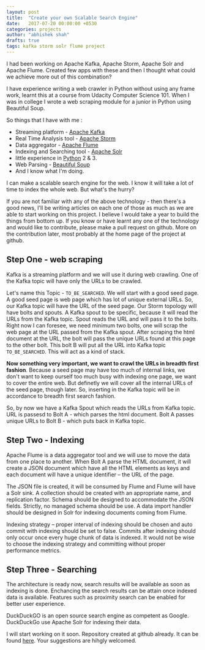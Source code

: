 ```yaml
---
layout: post
title:  "Create your own Scalable Search Engine"
date:   2017-07-20 00:00:00 +0530
categories: projects
author: "abhishek shah"
drafts: true
tags: kafka storm solr flume project
---
```



I had been working on Apache Kafka, Apache Storm, Apache Solr and Apache Flume. Created few apps with these and then I thought what could we achieve more out of this combination?

I have experience writing a web crawler in Python without using any frame work, learnt this at a course from Udacity Computer Science 101. When I was in college I wrote a web scraping module for a junior in Python using Beautiful Soup.

So things that I have with me :

* Streaming platform - [Apache Kafka](https://kafka.apache.org/http://storm.apache.org/)
* Real Time Analysis tool - [Apache Storm](http://storm.apache.org/)
* Data aggregator - [Apache Flume](https://flume.apache.org/)
* Indexing and Searching tool - [Apache Solr](http://lucene.apache.org/solr/)
* little experience in [Python](https://www.python.org/) 2 & 3.
* Web Parsing - [Beautiful Soup](https://www.crummy.com/software/BeautifulSoup/bs4/doc/)
* And I know what I'm doing.

I can make a scalable search engine for the web. I know it will take a lot of time to index the whole web. But what's the hurry?

If you are not familiar with any of the above technology - then there's a good news, I'll be writing articles on each one of those as much as we are able to start working on this project. I believe I would take a year to build the things from bottom up. If you know or have learnt any one of the technology and would like to contribute, please make a pull request on github. More on the contribution later,  most probably at the home page of the project at github.

## Step One - web scraping

Kafka is a streaming platform and we will use it during web crawling. One of the Kafka topic will have only the URLs to be crawled.

Let's name this Topic - `TO_BE_SEARCHED`. We will start with a good seed page. A good seed page is web page which has lot of unique external URLs. So, our Kafka topic will have the URL of the seed page.
Our Storm topology will have bolts and spouts. A Kafka spout to be specific, because it will read the URLs from the Kafka topic. Spout reads the URL and will pass it to the bolts. Right now I can foresee, we need minimum two bolts, one will scrap the web page at the URL passed from the Kafka spout. After scraping the html document at the URL, the bolt will pass the unique URLs found at this page to the other bolt. This bolt B will put all the URL into Kafka topic `TO_BE_SEARCHED`. This will act as a kind of stack.

**Now something very important, we want to crawl the URLs in breadth first fashion**. Because a seed page may have too much of internal links, we don't want to keep ourself too much busy with indexing one page, we want to cover the entire web. But definetly we will cover all the internal URLs of the seed page, though later.
So, inserting in the Kafka topic will be in accordance to breadth first search fashion.

So, by now we have a Kafka Spout which reads the URLs from Kafka topic. URL is passesd to Bolt A - which parses the html document. Bolt A passes unique URLs to Bolt B - which puts back in Kafka topic.

## Step Two - Indexing

Apache Flume is a data aggregator tool and we will use to move the data from one place to another. When Bolt A parse the HTML document, it will create a JSON document which have all the HTML elements as keys and each document will have a unique identifier – the URL of the page. 

The JSON file is created, it will be consumed by Flume and Flume will have a Solr sink. 
A collection should be created with an appropriate name, and replication factor. Schema should be designed to accommodate the JSON fields. Strictly, no managed schema should be use. A data import handler should be designed in Solr for indexing documents coming from Flume. 

Indexing strategy – proper interval of indexing should be chosen and auto commit with indexing should be set to false. Commits after indexing should only occur once every huge chunk of data is indexed. It would not be wise to choose the indexing strategy and committing without proper performance metrics.

## Step Three - Searching

The architecture is ready now, search results will be available as soon as indexing is done. Enchancing the search results can be attain once indexed data is available. Features such as proximity search can be enabled for better user experience. 

DuckDuckGO is an open source search engine as competent as Google. DuckDuckGo use Apache Solr for indexing their data.

I will start working on it soon. 
Repository created at github already. It can be found [here](https://github.com/ashah2012/scalable-search-engine).
Your suggestions are hihgly welcomed.
